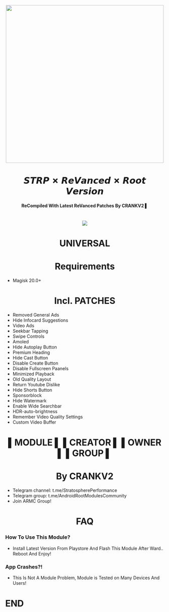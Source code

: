 <p align="center"><a href="https://t.me/AndroidRootModulesCommunity"><img src="https://i.imgur.com/MtXcp7r.png" width="500"></a></p>  
 <h1 align="center"><b> 𝙎𝙏𝙍𝙋 ✗ 𝙍𝙚𝙑𝙖𝙣𝙘𝙚𝙙 ✗ 𝙍𝙤𝙤𝙩 𝙑𝙚𝙧𝙨𝙞𝙤𝙣 </b></h1> 
 <h4 align="center">ReCompiled With Latest ReVanced Patches By CRANKV2 ▌</h4>

 <h1 align="center"><b><a href="https://t.me/AndroidRootModulesCommunity"><img src="https://img.shields.io/badge/Join-Telegram%20Channel-red.svg?logo=Telegram"></a></b></h1>

<h1 align="center"><b> UNIVERSAL </b></h1> 
<h1 align="center"><b>Requirements</b></h1>

- Magisk 20.0+

<h1 align="center"><b>Incl. PATCHES</b></h1>

- Removed General Ads 
- Hide Infocard Suggestions 
- Video Ads 
- Seekbar Tapping 
- Swipe Controls 
- Amoled 
- Hide Autoplay Button 
- Premium Heading 
- Hide Cast Button 
- Disable Create Button 
- Disable Fullscreen Paanels 
- Minimized Playback 
- Old Quality Layout 
- Return Youtube Dislike 
- Hide Shorts Button 
- Sponsorblock 
- Hide Watermark 
- Enable Wide Searchbar 
- HDR-auto-brightness 
- Remember Video Quality 
Settings 
- Custom Video Buffer 


<h1 align="center"><b> ▌MODULE ▌ ▌CREATOR ▌ ▌OWNER ▌ ▌GROUP ▌</b></h1>

<h1 align="center"><b> By CRANKV2</b></h1>

- Telegram channel: t.me/StratospherePerformance
- Telegram group: t.me/AndroidRootModulesCommunity
- Join ARMC Group!

<h1 align="center"><b> FAQ </b></h1>

### How To Use This Module?
- Install Latest Version From Playstore And Flash This Module After Ward.. Reboot And Enjoy!

### App Crashes?!
- This Is Not A Module Problem, Module is Tested on Many Devices And Users!


# END


